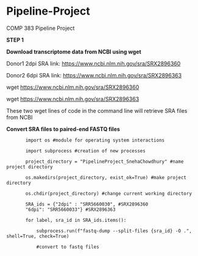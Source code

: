 # Pipeline-Project
COMP 383 Pipeline Project

**STEP 1**

**Download transcriptome data from NCBI using wget**

Donor1 2dpi SRA link: https://www.ncbi.nlm.nih.gov/sra/SRX2896360

Donor2 6dpi SRA link: https://www.ncbi.nlm.nih.gov/sra/SRX2896363

wget https://www.ncbi.nlm.nih.gov/sra/SRX2896360 

wget https://www.ncbi.nlm.nih.gov/sra/SRX2896363 

These two wget lines of code in the command line will retrieve SRA files from NCBI

**Convert SRA files to paired-end FASTQ files**

           import os #module for operating system interactions

           import subprocess #creation of new processes

           project_directory = "PipelineProject_SnehaChowdhury" #name project directory 

           os.makedirs(project_directory, exist_ok=True) #make project directory

           os.chdir(project_directory) #change current working directory

           SRA_ids = {"2dpi" : "SRR5660030", #SRX2896360
           "6dpi": "SRR5660033"} #SRX2896363

           for label, sra_id in SRA_ids.items():

               subprocess.run(f"fastq-dump --split-files {sra_id} -O .", shell=True, check=True)
    
               #convert to fastq files
